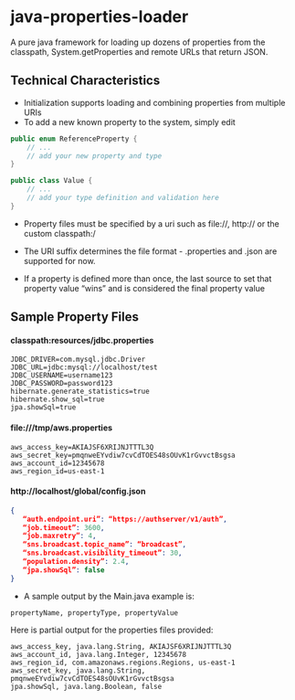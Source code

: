# java-properties-loader
A pure java framework for loading up dozens of properties from the classpath, System.getProperties and remote URLs that return JSON.

## Technical Characteristics

- Initialization supports loading and combining properties from multiple URIs
- To add a new known property to the system, simply edit 

```java
public enum ReferenceProperty {
    // ...
    // add your new property and type
}

public class Value {
    // ...
    // add your type definition and validation here
}
```

- Property files must be specified by a uri such as file://, http:// or the custom classpath:/

- The URI suffix determines the file format -  .properties and .json are supported for now.

- If a property is defined more than once, the last source to set that property value “wins” and is considered the final property value

## Sample Property Files

#### classpath:resources/jdbc.properties
```properties
JDBC_DRIVER=com.mysql.jdbc.Driver
JDBC_URL=jdbc:mysql://localhost/test
JDBC_USERNAME=username123
JDBC_PASSWORD=password123
hibernate.generate_statistics=true
hibernate.show_sql=true
jpa.showSql=true
```

#### file:///tmp/aws.properties
```properties
aws_access_key=AKIAJSF6XRIJNJTTTL3Q
aws_secret_key=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
aws_account_id=12345678
aws_region_id=us-east-1
```

#### http://localhost/global/config.json
```json
{
   “auth.endpoint.uri”: “https://authserver/v1/auth”,
   “job.timeout”: 3600,
   “job.maxretry”: 4,
   “sns.broadcast.topic_name”: “broadcast”,
   “sns.broadcast.visibility_timeout”: 30,
   “population.density”: 2.4,
   “jpa.showSql”: false
}
```

- A sample output by the Main.java example is:

```csv
propertyName, propertyType, propertyValue
```

Here is partial output for the properties files provided:

```csv
aws_access_key, java.lang.String, AKIAJSF6XRIJNJTTTL3Q
aws_account_id, java.lang.Integer, 12345678
aws_region_id, com.amazonaws.regions.Regions, us-east-1
aws_secret_key, java.lang.String, pmqnweEYvdiw7cvCdTOES48sOUvK1rGvvctBsgsa
jpa.showSql, java.lang.Boolean, false
```